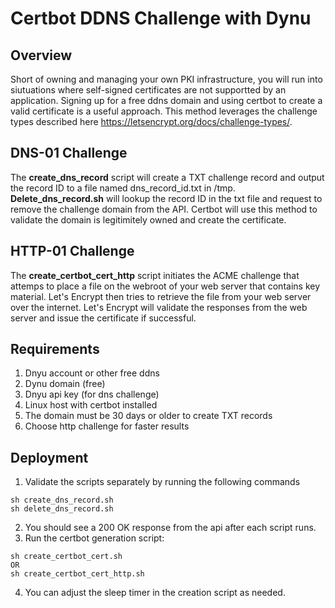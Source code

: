 # Certbot DDNS Challenge with Dynu

## Overview
Short of owning and managing your own PKI infrastructure, you will run into siutuations where self-signed certificates are not supportted by an application. Signing up for a free ddns domain and using certbot to create a valid certificate is a useful approach. This method leverages the challenge types described here https://letsencrypt.org/docs/challenge-types/. 

## DNS-01 Challenge
The **create_dns_record** script will create a TXT challenge record and output the record ID to a file named dns_record_id.txt in /tmp. **Delete_dns_record.sh** will lookup the record ID in the txt file and request to remove the challenge domain from the API. Certbot will use this method to validate the domain is legitimitely owned and create the certificate. 

## HTTP-01 Challenge
The **create_certbot_cert_http** script initiates the ACME challenge that attemps to place a file on the webroot of your web server that contains key material. Let's Encrypt then tries to retrieve the file from your web server over the internet. Let's Encrypt will validate the responses from the web server and issue the certificate if successful. 

## Requirements
1. Dnyu account or other free ddns
2. Dynu domain (free)
3. Dnyu api key (for dns challenge)
4. Linux host with certbot installed
5. The domain must be 30 days or older to create TXT records
6. Choose http challenge for faster results

## Deployment
1. Validate the scripts separately by running the following commands

```
sh create_dns_record.sh
sh delete_dns_record.sh
```
2. You should see a 200 OK response from the api after each script runs. 
3. Run the certbot generation script:

```
sh create_certbot_cert.sh
OR
sh create_certbot_cert_http.sh
```

4. You can adjust the sleep timer in the creation script as needed. 
